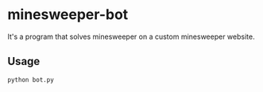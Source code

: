 # minesweeper-bot
It's a program that solves minesweeper on a custom minesweeper website.
 
## Usage
	python bot.py
